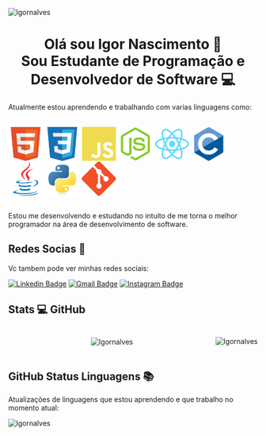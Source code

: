 <p align="left"><img src="https://komarev.com/ghpvc/?username=Igornalves" alt="Igornalves" /></p>

<h1 align="center"> Olá sou Igor Nascimento 👋 <br> Sou Estudante de Programação e Desenvolvedor de Software 💻</h1>

Atualmente estou aprendendo e trabalhando com varias linguagens como:

<div style="display: inline_block"><br>
  <img align="center" alt="HTML" width="70" src="https://raw.githubusercontent.com/devicons/devicon/master/icons/html5/html5-original.svg">
  <img align="center" alt="CSS" width="70" src="https://raw.githubusercontent.com/devicons/devicon/master/icons/css3/css3-original.svg">
  <img align="center" alt="JavaScript" width="70" src="https://raw.githubusercontent.com/devicons/devicon/master/icons/javascript/javascript-plain.svg">
  <img align="center" alt="nodejs" width="70" src="https://raw.githubusercontent.com/devicons/devicon/master/icons/nodejs/nodejs-original.svg">
  <img align="center" alt="React" width="70" src="https://raw.githubusercontent.com/devicons/devicon/master/icons/react/react-original.svg">
  <img align="center" alt="C" width="70" src="https://raw.githubusercontent.com/devicons/devicon/master/icons/c/c-original.svg">
  <img align="center" alt="java" width="70" src="https://raw.githubusercontent.com/devicons/devicon/master/icons/java/java-original.svg">
  <img align="center" alt="Python" width="70" src="https://raw.githubusercontent.com/devicons/devicon/master/icons/python/python-original.svg">
  <img align="center" alt="git" width="70" src="https://raw.githubusercontent.com/devicons/devicon/master/icons/git/git-original.svg">
  <!--<img align="center" alt="mysql" width="70" src="https://raw.githubusercontent.com/devicons/devicon/master/icons/mysql/mysql-original.svg">-->
</div>

<br>

Estou me desenvolvendo e estudando no intuito de me torna o melhor programador na área de desenvolvimento de software.

## Redes Socias 🤝
Vc tambem pode ver minhas redes sociais:

[![Linkedin Badge](https://img.shields.io/badge/-Igor_Nascimento-blue?style=flat-square&logo=Linkedin&logoColor=white&link=https://www.linkedin.com/in/igor-nasimento)](https://www.linkedin.com/in/igor-nasimento)
[![Gmail Badge](https://img.shields.io/badge/-igornalves08@gmail.com-c14438?style=flat-square&logo=Gmail&logoColor=white&link=mailto:igornalves08@gmail.com)](mailto:igornalves08@gmail.com)
[![Instagram Badge](https://img.shields.io/badge/-igornalves-a51099?style=flat-square&logo=instagram&logoColor=white&link=https://www.instagram.com/_igornalves_/?hl=pt-br)](https://instagram.com/_igornalves_)

## Stats 💻 GitHub 

<!--![Github Stats](https://github-readme-stats.vercel.app/api?username=Igornalves&show_icons=true&count_private=true&show_icons=true&include_all_commits=true)-->

<br>

<div align="center">
<img align="center" src="https://github-readme-stats.vercel.app/api?username=Igornalves&show_icons=true&locale=en&theme=algolia" alt="Igornalves" />
<img align="right" src="https://github-readme-streak-stats.herokuapp.com/?user=Igornalves&theme=algolia" alt="Igornalves" />
</div>

<br>

## GitHub Status Linguagens 📚

Atualizações de linguagens que estou aprendendo e que trabalho no momento atual:

<!--![Top Langs](https://github-readme-stats.vercel.app/api/top-langs/?username=Igornalves&hide=TeX&layout=compact) -->

<img src="https://github-readme-stats.vercel.app/api/top-langs?username=Igornalves&show_icons=true&locale=en&layout=compact&theme=algolia" alt="Igornalves"/>
